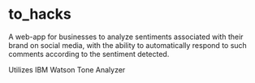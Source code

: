 # to_hacks
A web-app for businesses to analyze sentiments associated with their brand on social media, with the ability to automatically respond to such comments according to the sentiment detected.

Utilizes IBM Watson Tone Analyzer

